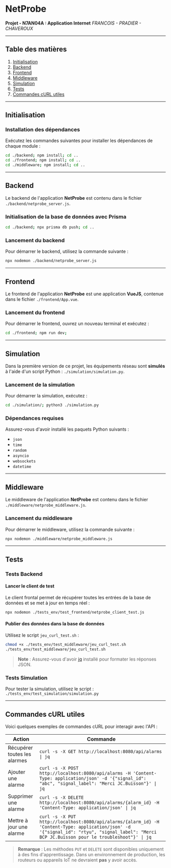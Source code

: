 # NetProbe
**Projet - N7AN04A : Application Internet**
*FRANCOIS - PRADIER - CHAVEROUX*

---

## Table des matières
1. [Initialisation](#initialisation)
2. [Backend](#backend)
3. [Frontend](#frontend)
4. [Middleware](#middleware)
5. [Simulation](#simulation)
6. [Tests](#tests)
7. [Commandes cURL utiles](#commandes-curl-utiles)

---

## Initialisation
### Installation des dépendances
Exécutez les commandes suivantes pour installer les dépendances de chaque module :

```bash
cd ./backend; npm install; cd ..
cd ./frontend; npm install; cd ..
cd ./middleware; npm install; cd ..
```

---

## Backend
Le backend de l'application **NetProbe** est contenu dans le fichier `./backend/netprobe_server.js`.

### Initialisation de la base de données avec Prisma
```bash
cd ./backend; npx prisma db push; cd ..
```

### Lancement du backend
Pour démarrer le backend, utilisez la commande suivante :
```bash
npx nodemon ./backend/netprobe_server.js
```

---

## Frontend
Le frontend de l'application **NetProbe** est une application **VueJS**, contenue dans le fichier `./frontend/App.vue`.

### Lancement du frontend
Pour démarrer le frontend, ouvrez un nouveau terminal et exécutez :
```bash
cd ./frontend; npm run dev;
```

---

## Simulation
Dans la première version de ce projet, les équipements réseau sont **simulés** à l'aide d'un script Python : `./simulation/simulation.py`.

### Lancement de la simulation
Pour démarrer la simulation, exécutez :
```bash
cd ./simulation/; python3 ./simulation.py
```

### Dépendances requises
Assurez-vous d'avoir installé les paquets Python suivants :
- `json`
- `time`
- `random`
- `asyncio`
- `websockets`
- `datetime`

---

## Middleware
Le middleware de l'application **NetProbe** est contenu dans le fichier `./middleware/netprobe_middleware.js`.

### Lancement du middleware
Pour démarrer le middleware, utilisez la commande suivante :
```bash
npx nodemon ./middleware/netprobe_middleware.js
```

---

## Tests
### Tests Backend
#### Lancer le client de test
Le client frontal permet de récupérer toutes les entrées de la base de données et se met à jour en temps réel :
```bash
npx nodemon ./tests_env/test_frontend/netprobe_client_test.js
```

#### Publier des données dans la base de données
Utilisez le script `jeu_curl_test.sh` :
```bash
chmod +x ./tests_env/test_middleware/jeu_curl_test.sh
./tests_env/test_middleware/jeu_curl_test.sh
```
> **Note** : Assurez-vous d'avoir [jq](https://stedolan.github.io/jq/) installé pour formater les réponses JSON.

### Tests Simulation
Pour tester la simulation, utilisez le script :
`./tests_env/test_simulation/simulation.py`

---

## Commandes cURL utiles
Voici quelques exemples de commandes cURL pour interagir avec l'API :

| Action                     | Commande                                                                                     |
|----------------------------|----------------------------------------------------------------------------------------------|
| Récupérer toutes les alarmes | `curl -s -X GET http://localhost:8080/api/alarms \| jq`                                         |
| Ajouter une alarme          | `curl -s -X POST http://localhost:8080/api/alarms -H 'Content-Type: application/json' -d '{"signal_id": "abc", "signal_label": "Merci JC.Buisson"}' \| jq` |
| Supprimer une alarme        | `curl -s -X DELETE http://localhost:8080/api/alarms/{alarm_id} -H 'Content-Type: application/json' \| jq` |
| Mettre à jour une alarme    | `curl -s -X PUT http://localhost:8080/api/alarms/{alarm_id} -H 'Content-Type: application/json' -d '{"signal_id": "rtyu", "signal_label": "Merci BCP JC.Buisson pour le troubleshoot"}' \| jq` |

> **Remarque** : Les méthodes `PUT` et `DELETE` sont disponibles uniquement à des fins d'apprentissage. Dans un environnement de production, les routeurs ou appareils IoT ne devraient **pas** y avoir accès.